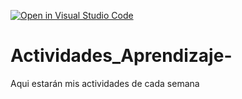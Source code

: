 [![Open in Visual Studio Code](https://classroom.github.com/assets/open-in-vscode-c66648af7eb3fe8bc4f294546bfd86ef473780cde1dea487d3c4ff354943c9ae.svg)](https://classroom.github.com/online_ide?assignment_repo_id=8478594&assignment_repo_type=AssignmentRepo)
# Actividades_Aprendizaje-
Aqui estarán mis actividades de cada semana
